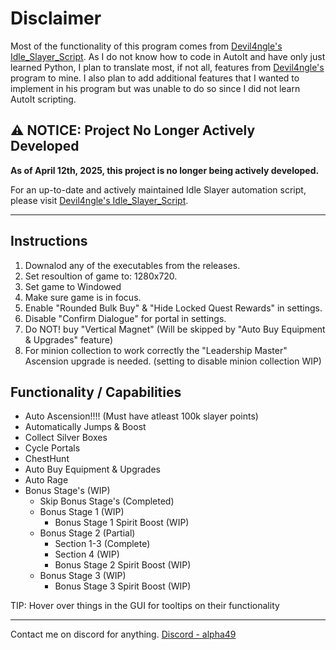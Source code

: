 # Disclaimer

Most of the functionality of this program comes from [Devil4ngle's Idle_Slayer_Script](https://github.com/Devil4ngle/Idle_Slayer_Script). As I do not know how to code in AutoIt and have only just learned Python, I plan to translate most, if not all, features from [Devil4ngle's](https://github.com/Devil4ngle/Idle_Slayer_Script) program to mine. I also plan to add additional features that I wanted to implement in his program but was unable to do so since I did not learn AutoIt scripting.

## ⚠️ NOTICE: Project No Longer Actively Developed

**As of April 12th, 2025, this project is no longer being actively developed.**

For an up-to-date and actively maintained Idle Slayer automation script, please visit [Devil4ngle's Idle_Slayer_Script](https://github.com/Devil4ngle/Idle_Slayer_Script).

---

## Instructions

1. Downalod any of the executables from the releases.
2. Set resoultion of game to: 1280x720.
3. Set game to Windowed
4. Make sure game is in focus.
5. Enable "Rounded Bulk Buy" & "Hide Locked Quest Rewards" in settings.
6. Disable "Confirm Dialogue" for portal in settings.
7. Do NOT! buy "Vertical Magnet" (Will be skipped by "Auto Buy Equipment & Upgrades" feature)
8. For minion collection to work correctly the "Leadership Master" Ascension upgrade is needed. (setting to disable minion collection WIP)

## Functionality / Capabilities

- Auto Ascension!!!! (Must have atleast 100k slayer points)
- Automatically Jumps & Boost
- Collect Silver Boxes
- Cycle Portals
- ChestHunt
- Auto Buy Equipment & Upgrades
- Auto Rage
- Bonus Stage's (WIP)
  - Skip Bonus Stage's (Completed)
  - Bonus Stage 1 (WIP)
    - Bonus Stage 1 Spirit Boost (WIP)
  - Bonus Stage 2 (Partial)
    - Section 1-3 (Complete)
    - Section 4 (WIP)
    - Bonus Stage 2 Spirit Boost (WIP)
  - Bonus Stage 3 (WIP)
    - Bonus Stage 3 Spirit Boost (WIP)

TIP: Hover over things in the GUI for tooltips on their functionality

---

Contact me on discord for anything.
[Discord - alpha49](https://discordid.netlify.app/?id=251479989378220044)
